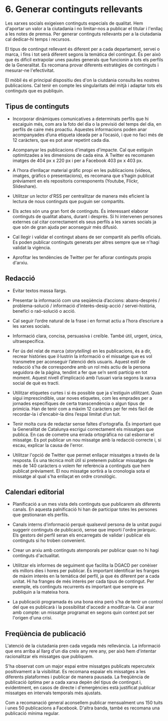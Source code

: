 # 6. Generar continguts rellevants

Les xarxes socials exigeixen continguts especials de qualitat. Hem d'aportar un valor a la ciutadania i no limitar-nos a publicar el titular i l'enllaç a les notes de premsa. Per generar continguts rellevants per a la ciutadania cal dedicar-hi temps i recursos.

El tipus de contingut rellevant és diferent per a cada departament, servei o marca, i fins i tot serà diferent segons la temàtica del contingut. És per això que és dificil extrapolar unes pautes generals que funcionin a tots els perfils de la Generalitat. Es recomana provar diferents estratègies de continguts i mesurar-ne l'efectivitat.

El mòbil és el principal dispositiu des d'on la ciutdania consulta les nostres publicacions. Cal tenir en compte les singularitats del mitjà i adaptar tots els continguts que es publiquin. 


## Tipus de continguts

- Incorporar dinàmiques comunicatives a determinats perfils que hi escaiguin més, com ara la foto del dia o la previsió del temps del dia, en perfils de caire més proactiu. Aquestes informacions poden anar acompanyades d’una etiqueta ideada per a l’ocasió, i que no faci més de 12 caràcters, que es pot anar repetint cada dia.  

- Acompanyar les publicacions d'imatges d'impacte. Cal que estiguin optimitzades a les dimensions de cada eina. A Twitter es recomanen imatges de 404 px x 220 px i per a Facebook 403 px x 403 px.  

- A l’hora d’enllaçar material gràfic propi en les publicacions (vídeos, imatges, gràfics o presentacions), es recomana que s’hagin publicat prèviament en els repositoris corresponents (Youtube, Flickr, Slideshare).  

- Utilitzar un lector d'RSS per centralitzar de manera més eficient la lectura de nous continguts que puguin ser compartits.  

- Els actes són una gran font de continguts. És interessant elaborar continguts de qualitat abans, durant i després. Si hi intervenen persones externes cal citar correctament els seus perfils a les xarxes socials ja que són de gran ajuda per aconseguir més difusió.  

- Cal llegir i validar el contingut abans de ser compartit als perfils oficials. Es poden publicar continguts generats per altres sempre que se n'hagi validat la vigència.  

- Aprofitar les tendències de Twitter per fer aflorar continguts propis d'arxiu. 

## Redacció

- Evitar textos massa llargs. 

- Presentar la informació com una seqüència d’accions: abans-després / problema-solució / informació d’interès-desig-acció / servei-història, benefici o raó-solució o acció.  

- Cal seguir l’ordre natural de la frase i en format actiu a l’hora d’escriure a les xarxes socials.   

- Informació clara, concisa, persuasiva i creïble. També útil, urgent, única, ultraespecífica.  

- Fer ús del relat de marca (*storytelling*) en les publicacions, és a dir, recrear històries que il·lustrin la informació o el missatge que es vol transmetre per aconseguir l’atenció dels usuaris. Aquest estil de redacció s’ha de correspondre amb un rol més actiu de la persona seguidora de la pàgina, tendint a fer que se’n senti partícip en tot moment. Aquest nivell d’implicació amb l’usuari varia segons la xarxa social de què es tracti.   

- Utilitzar etiquetes curtes i si és possible que ja s'estiguin utilitzant. Quan sigui imprescindible, usar noves etiquetes, com les emprades per a jornades específiques de certa transcendència o algun tipus de primícia. Han de tenir com a màxim 12 caràcters per fer més fàcil de recordar-la i d’encabir-la dins l’espai limitat d’un tuit.  

- Tenir molta cura de redactar sense faltes d'ortografia. És important que la Generalitat de Catalunya escrigui correctament els missatges que publica. En cas de cometre una errada ortogràfica no cal esborrar el missatge. Es pot publicar un nou missatge amb la redacció correcte i, si escau, explicar la causa de l'error.  

- Utilitzar l'opció de Twitter que permet enllaçar missatges a través de la resposta. És una tècnica molt útil si pretenem publicar missatges de més de 140 caràcters o volem fer referència a continguts que hem publicat prèviament. El nou missatge sortirà a la cronologia sota el missatge al qual s'ha enllaçat en ordre cronològic.   

## Calendari editorial

- Planificació a un mes vista dels continguts que publicarem als diferents canals. En aquesta palnificació hi han de participar totes les persones que gestionaran els perfils.  

- Canals interns d'informació perquè qualsevol persona de la unitat pugui suggerir continguts de publicació, sense que importi l'ordre jeràrquic. Els gestors del perfil seran els encarregats de validar i publicar els continguts si ho troben convenient.  

- Crear un arxiu amb continguts atemporals per publicar quan no hi hagi continguts d'actualitat.  

- Utilitzar els informes de seguiment que facilita la DGACD per conèixer els millors dies i hores per publicar. És important identificar les franges de màxim interès en la temàtica del perfil, ja que és diferent per a cada unitat. Hi ha franges de més interès per cada tipus de contingut. Per exemple, els continguts recurrents és important que sempre es publiquin a la mateixa hora.  

- La publicació programada és una bona eina però s'ha de tenir un control del que es publicarà i la possibilitat d'accedir a modifcar-la. Cal anar amb compte: un missatge programat en segons quin context pot ser l'origen d'una crisi.  

## Freqüència de publicació

L'atenció de la ciutadania pren cada vegada més rellevància. La informació que ens arriba al llarg d'un dia creix any rere any, per això hem d'intentar racionalitzar els missatges que publiquem.  

S'ha observat com un major espai entre missatges publicats repercuteix positivament a la visibilitat. Es recomana espaiar els missatges a les diferents plataformes i publicar de manera pausada. La freqüència de publicació òptima per a cada xarxa depèn del tipus de contingut i, evidentment, en casos de directe i d'emergències està justificat publicar missatges en intervals temporals més ajustats.   

Com a recomanació general aconsellem publicar mensualment uns 150 tuits i unes 50 publicacions a Facebook. D'altra banda, també es recomana una publicació mínima regular.  

